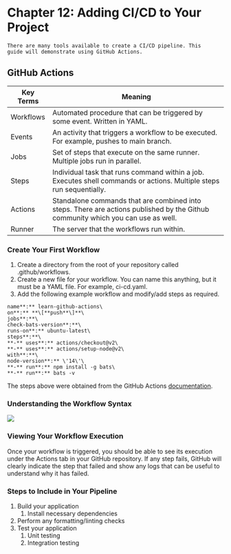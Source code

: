 # Chapter 12: Adding CI/CD to Your Project

```{note}
There are many tools available to create a CI/CD pipeline. This
guide will demonstrate using GitHub Actions.
```

## GitHub Actions

| Key Terms | Meaning                                                                                                                          |
|-----------|----------------------------------------------------------------------------------------------------------------------------------|
| Workflows | Automated procedure that can be triggered by some event. Written in YAML.                                                        |
| Events    | An activity that triggers a workflow to be executed. For example, pushes to main branch.                                         |
| Jobs      | Set of steps that execute on the same runner. Multiple jobs run in parallel.                                                     |
| Steps     | Individual task that runs command within a job. Executes shell commands or actions. Multiple steps run sequentially.             |
| Actions   | Standalone commands that are combined into steps. There are actions published by the Github community which you can use as well. | 
| Runner    | The server that the workflows run within.                                                                                        |

### Create Your First Workflow

1. Create a directory from the root of your repository called
    .github/workflows.
2. Create a new file for your workflow. You can name this anything, but
    it must be a YAML file. For example, ci-cd.yaml.
3. Add the following example workflow and modify/add steps as required.

```
name**:** learn-github-actions\
on**:** **\[**push**\]**\
jobs**:**\
check-bats-version**:**\
runs-on**:** ubuntu-latest\
steps**:**\
**-** uses**:** actions/checkout@v2\
**-** uses**:** actions/setup-node@v2\
with**:**\
node-version**:** \'14\'\
**-** run**:** npm install -g bats\
**-** run**:** bats -v
```

The steps above were obtained from the GitHub Actions
[documentation](https://docs.github.com/en/actions/learn-github-actions/understanding-github-actions#create-an-example-workflow).

### Understanding the Workflow Syntax

![](resources/workflow.png)

### Viewing Your Workflow Execution

Once your workflow is triggered, you should be able to see its execution
under the Actions tab in your GitHub repository. If any step fails,
GitHub will clearly indicate the step that failed and show any logs that
can be useful to understand why it has failed.

### Steps to Include in Your Pipeline

1. Build your application
    1.  Install necessary dependencies
2. Perform any formatting/linting checks
3. Test your application
    1.  Unit testing
    2.  Integration testing

